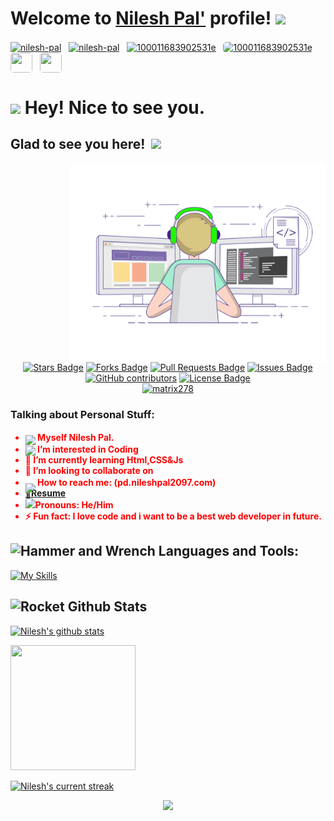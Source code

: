 
# Welcome to [Nilesh Pal'](https://www.technonilesh.online/?m=1) profile! <a href="[(https://www.technonilesh.online/?m=1)"><img src="https://media.giphy.com/media/hvRJCLFzcasrR4ia7z/giphy.gif"  width="25px"></a>

<a href="https://www.linkedin.com/in/nilesh-pal-0316071aa?utm_source=share&utm_campaign=share_via&utm_content=profile&utm_medium=android_app" target="_blank"><img align="center" src="https://raw.githubusercontent.com/rahuldkjain/github-profile-readme-generator/master/src/images/icons/Social/linked-in-alt.svg" alt="nilesh-pal" height="30" width="40" /></a>
&nbsp;
<a href="https://www.instagram.com/_sid_is_here_rs_?igsh=eXh6MmtuajVqODBw" target="_blank"><img align="center" src="https://raw.githubusercontent.com/rahuldkjain/github-profile-readme-generator/master/src/images/icons/Social/instagram.svg" alt="nilesh-pal" height="30" width="40" /></a>
&nbsp;
<a href="https://www.facebook.com/siddharth.paul.773" target="_blank"><img align="center" src="https://raw.githubusercontent.com/rahuldkjain/github-profile-readme-generator/master/src/images/icons/Social/facebook.svg" alt="100011683902531e" height="30" width="40" /></a>
&nbsp;
<a href="https://www.quora.com/profile/Nilesh-1232?ch=10&oid=1162788057&share=bfed29f7&srid=u82c0T&target_type=user"> 
<img align="center" src="https://qph.cf2.quoracdn.net/main-qimg-4d340b8b704ccfc33ac16dd261b6c121-lq" alt="100011683902531e" height="32" width="35" style="border-radius:5px"/></a>
&nbsp;
<a href="https://pin.it/4PRaWU628"> 
<img align="center" src="https://i.pinimg.com/564x/6e/ad/91/6ead912ceb43c93b8e189d1eb802845f.jpg" height="32" width="35" style="border-radius:5px"/></a>
&nbsp;
<a href="https://www.technonilesh.online/"> 
<img align="center" src="https://i.pinimg.com/564x/3a/05/7f/3a057fa323da56a49ca5e2c78463de26.jpg" height="32" width="35" style="border-radius:5px"/></a>



<h1><img src="https://emojis.slackmojis.com/emojis/images/1531849430/4246/blob-sunglasses.gif?1531849430" width="30"/> Hey! Nice to see you.</h1>

## Glad to see you here! &nbsp;![](https://vbr.nathanchung.dev/badge?page_id=visitor-badge-reloaded-visitors&color=55acb7&style=for-the-badge&logo=Github)

<img align="right" alt="GIF" src="https://github.com/AswinBarath/AswinBarath/blob/master/coding.gif?raw=true" width="408" height="318"/>
   <div align="center">
  <a href="https://github.comNilesh123-pal/awesome-README-templates/stargazers"><img src="https://img.shields.io/github/stars/elangosundar/awesome-README-templates" alt="Stars Badge"/></a>
<a href="https://github.com/Nilesh123-pal/awesome-README-templates/network/members"><img src="https://img.shields.io/github/forks/elangosundar/awesome-README-templates" alt="Forks Badge"/></a>
<a href="https://github.com/Nilesh123-pal/awesome-README-templates/pulls"><img src="https://img.shields.io/github/issues-pr/elangosundar/awesome-README-templates" alt="Pull Requests Badge"/></a>
<a href="https://github.com/Nilesh123-pal/awesome-README-templates/issues"><img src="https://img.shields.io/github/issues/elangosundar/awesome-README-templates" alt="Issues Badge"/></a>
<a href="https://github.com/Nilesh123-pal/awesome-README-templates/graphs/contributors"><img alt="GitHub contributors" src="https://img.shields.io/github/contributors/elangosundar/awesome-README-templates?color=2b9348"></a>
<a href="https://github.com/Nilesh123-pal/awesome-README-templates/blob/master/LICENSE"><img src="https://img.shields.io/github/license/elangosundar/awesome-README-templates?color=2b9348" alt="License Badge"/></a>
</div>

<div align="center">
  <a href="https://www.technonilesh.online/"> <img src="https://cdn.buymeacoffee.com/buttons/v2/default-yellow.png" height="40" width="140" alt="matrix278" /></a>
</div>

### Talking about Personal Stuff:

 
<ul style="font-weight: bold; color: red;">
   <li><img src="https://media.tenor.com/nebZyl8oN7IAAAAi/wave-hello.gif" style="height:25px;position: relative; top:7px;"> Myself Nilesh Pal.</li>
 <li><img src="https://media.tenor.com/F0uEWXLHEHwAAAAi/eyes-noto-color-emoji.gif" style="height:22px ; position: relative; top:5px;"> I’m interested in Coding</li>
<li>🌱 I’m currently learning Html,CSS&Js</li>
<li>💞️ I’m looking to collaborate on</li>
<li><img src="https://media.tenor.com/4s8RxnXHt-4AAAAi/icon-cute.gif"  style="height:25px; position: relative; top:12px;"> How to reach me: (pd.nileshpal2097.com)</li>
<li><a href ="https://drive.google.com/file/d/1PvxVur2jSAJjv8eEtsWhEFdsUVe0A5Mm/view?usp=drive_link">📃Resume</a></li>
<li><img src="https://media.tenor.com/GX1Op5FKPFwAAAAi/dm4uz3-foekoe.gif" style="height:20px">Pronouns: He/Him</li>
<li>⚡ Fun fact: I love code and i want to be a best web developer in future.</li>
</ul>


## <img src="https://raw.githubusercontent.com/Tarikul-Islam-Anik/Animated-Fluent-Emojis/master/Emojis/Objects/Hammer%20and%20Wrench.png" alt="Hammer and Wrench" width="30" height="30" /> **Languages and Tools:**  
[![My Skills](https://skillicons.dev/icons?i=html,css,tailwind,js,md,git,github,vscode,=13)](#)

## <img src="https://raw.githubusercontent.com/Tarikul-Islam-Anik/Animated-Fluent-Emojis/master/Emojis/Travel%20and%20places/Rocket.png" alt="Rocket" width="30" height="30" /> Github Stats 

 [![Nilesh's github stats](https://bad-apple-github-readme.vercel.app/api?username=Nilesh123-pal&show_icons=true&count_private=true&line_height=20&icon_color=00b3ff&theme=blue-green&title_color=00b3ff)](#)
 
<div>
<a href="https://www.technonilesh.online/"> 
<img src="https://i.pinimg.com/originals/c6/eb/ff/c6ebfff49a0603c04909f724798ca666.png" height="200" width="200"/>
</a></div>

[![Nilesh's current streak](https://streak-stats.demolab.com/?user=Nilesh123-pal&count_private=true&theme=blue-green&title_color=00b3ff)](#)



<p align="center">
     <img src="https://capsule-render.vercel.app/api?type=waving&color=gradient&height=100&section=footer">
</p>



<!---

Nilesh123-pal/Nilesh123-pal is a ✨ special ✨ repository because its `README.md` (this file) appears on your GitHub profile.
You can click the Preview link to take a look at your changes.
--->
